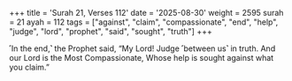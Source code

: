 +++
title = 'Surah 21, Verses 112'
date = '2025-08-30'
weight = 2595
surah = 21
ayah = 112
tags = ["against", "claim", "compassionate", "end", "help", "judge", "lord", "prophet", "said", "sought", "truth"]
+++

˹In the end,˺ the Prophet said, “My Lord! Judge ˹between us˺ in truth. And our Lord is the Most Compassionate, Whose help is sought against what you claim.” 